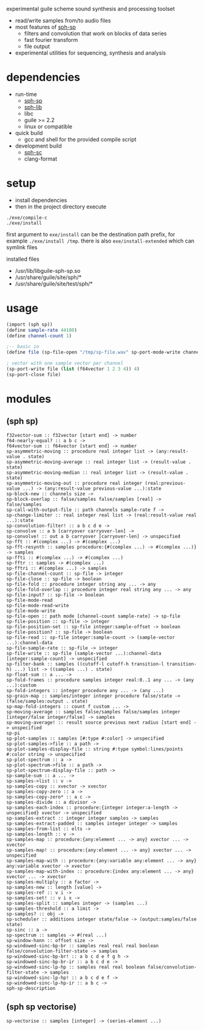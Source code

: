 experimental guile scheme sound synthesis and processing toolset

* read/write samples from/to audio files
* most features of [sph-sp](https://github.com/sph-mn/sph-sp)
  * filters and convolution that work on blocks of data series
  * fast fourier transform
  * file output
* experimental utilities for sequencing, synthesis and analysis

# dependencies
* run-time
  * [sph-sp](https://github.com/sph-mn/sph-sp)
  * [sph-lib](https://github.com/sph-mn/sph-lib)
  * libc
  * guile >= 2.2
  * linux or compatible
* quick build
  * gcc and shell for the provided compile script
* development build
  * [sph-sc](https://github.com/sph-mn/sph-sc)
  * clang-format

# setup
* install dependencies
* then in the project directory execute

```
./exe/compile-c
./exe/install
```

first argument to `exe/install` can be the destination path prefix, for example `./exe/install /tmp`.
there is also `exe/install-extended` which can symlink files

installed files
* /usr/lib/libguile-sph-sp.so
* /usr/share/guile/site/sph/*
* /usr/share/guile/site/test/sph/*

# usage
```scheme
(import (sph sp))
(define sample-rate 44100)
(define channel-count 1)

;-- basic io
(define file (sp-file-open "/tmp/sp-file.wav" sp-port-mode-write channel-count sample-rate))

; vector with one sample vector per channel
(sp-port-write file (list (f64vector 1 2 3 4)) 4)
(sp-port-close file)
```

# modules
## (sph sp)
~~~
f32vector-sum :: f32vector [start end] -> number
f64-nearly-equal? :: a b c ->
f64vector-sum :: f64vector [start end] -> number
sp-asymmetric-moving :: procedure real integer list -> (any:result-value . state)
sp-asymmetric-moving-average :: real integer list -> (result-value . state)
sp-asymmetric-moving-median :: real integer list -> (result-value . state)
sp-asymmetric-moving-out :: procedure real integer (real:previous-value ...) -> (any:result-value previous-value ...):state
sp-block-new :: channels size ->
sp-block-overlap :: false/samples false/samples [real] -> false/samples
sp-call-with-output-file :: path channels sample-rate f ->
sp-change-limiter :: real integer real list -> (real:result-value real ...):state
sp-convolution-filter! :: a b c d e ->
sp-convolve :: a b [carryover carryover-len] ->
sp-convolve! :: out a b carryover [carryover-len] -> unspecified
sp-fft :: #(complex ...) -> #(complex ...)
sp-fft-resynth :: samples procedure:{#(complex ...) -> #(complex ...)} -> samples
sp-ffti :: #(complex ...) -> #(complex ...)
sp-fftr :: samples -> #(complex ...)
sp-fftri :: #(complex ...) -> samples
sp-file-channel-count :: sp-file -> integer
sp-file-close :: sp-file -> boolean
sp-file-fold :: procedure integer string any ... -> any
sp-file-fold-overlap :: procedure integer real string any ... -> any
sp-file-input? :: sp-file -> boolean
sp-file-mode-read
sp-file-mode-read-write
sp-file-mode-write
sp-file-open :: path mode [channel-count sample-rate] -> sp-file
sp-file-position :: sp-file -> integer
sp-file-position-set :: sp-file integer:sample-offset -> boolean
sp-file-position? :: sp-file -> boolean
sp-file-read :: sp-file integer:sample-count -> (sample-vector ...):channel-data
sp-file-sample-rate :: sp-file -> integer
sp-file-write :: sp-file (sample-vector ...):channel-data [integer:sample-count] -> unspecified
sp-filter-bank :: samples ((cutoff-l cutoff-h transition-l transition-h) ...) list -> ((samples ...) . state)
sp-float-sum :: a ... ->
sp-fold-frames :: procedure samples integer real:0..1 any ... -> (any ...):custom
sp-fold-integers :: integer procedure any ... -> (any ...)
sp-grain-map :: samples/integer integer procedure false/state -> (false/samples:output . state)
sp-map-fold-integers :: count f custom ... ->
sp-moving-average :: samples false/samples false/samples integer [integer/false integer/false] -> samples
sp-moving-average! :: result source previous next radius [start end] -> unspecified
sp-pi
sp-plot-samples :: samples [#:type #:color] -> unspecified
sp-plot-samples->file :: a path ->
sp-plot-samples-display-file :: string #:type symbol:lines/points #:color string -> unspecified
sp-plot-spectrum :: a ->
sp-plot-spectrum->file :: a path ->
sp-plot-spectrum-display-file :: path ->
sp-sample-sum :: a ... ->
sp-samples->list :: v ->
sp-samples-copy :: xvector -> xvector
sp-samples-copy-zero :: a ->
sp-samples-copy-zero* :: a c ->
sp-samples-divide :: a divisor ->
sp-samples-each-index :: procedure:{integer integer:a-length -> unspecified} xvector -> unspecified
sp-samples-extract :: integer integer samples -> samples
sp-samples-extract-padded :: samples integer integer -> samples
sp-samples-from-list :: elts ->
sp-samples-length :: v ->
sp-samples-map :: procedure:{any:element ... -> any} xvector ... -> xvector
sp-samples-map! :: procedure:{any:element ... -> any} xvector ... -> unspecified
sp-samples-map-with :: procedure:{any:variable any:element ... -> any} any:variable xvector -> xvector
sp-samples-map-with-index :: procedure:{index any:element ... -> any} xvector ... -> xvector
sp-samples-multiply :: a factor ->
sp-samples-new :: length [value] ->
sp-samples-ref :: v i ->
sp-samples-set! :: v i x ->
sp-samples-split :: samples integer -> (samples ...)
sp-samples-threshold :: a limit ->
sp-samples? :: obj ->
sp-scheduler :: additions integer state/false -> (output:samples/false state)
sp-sinc :: a ->
sp-spectrum :: samples -> #(real ...)
sp-window-hann :: offset size ->
sp-windowed-sinc-bp-br :: samples real real real boolean false/convolution-filter-state -> samples
sp-windowed-sinc-bp-br! :: a b c d e f g h ->
sp-windowed-sinc-bp-br-ir :: a b c d e ->
sp-windowed-sinc-lp-hp :: samples real real boolean false/convolution-filter-state -> samples
sp-windowed-sinc-lp-hp! :: a b c d e f ->
sp-windowed-sinc-lp-hp-ir :: a b c ->
sph-sp-description
~~~

## (sph sp vectorise)
~~~
sp-vectorise :: samples [integer] -> (series-element ...)
~~~

